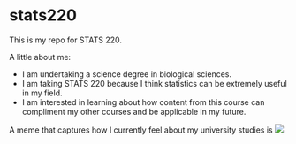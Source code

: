 # stats220

This is my repo for STATS 220. 

A little about me:

- I am undertaking a science degree in biological sciences.
- I am taking STATS 220 because I think statistics can be extremely useful in my field.
- I am interested in learning about how content from this course can compliment my other courses and be applicable in my future.

A meme that captures how I currently feel about my university studies is ![](https://c.tenor.com/8druEACXtX8AAAAd/tenor.gif)

